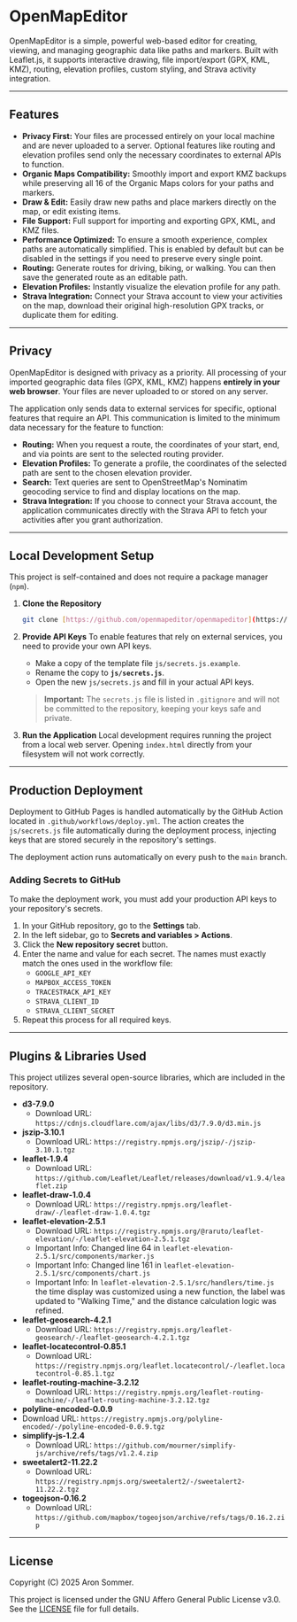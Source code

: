 # OpenMapEditor

OpenMapEditor is a simple, powerful web-based editor for creating, viewing, and managing geographic data like paths and markers. Built with Leaflet.js, it supports interactive drawing, file import/export (GPX, KML, KMZ), routing, elevation profiles, custom styling, and Strava activity integration.

---

## Features

- **Privacy First:** Your files are processed entirely on your local machine and are never uploaded to a server. Optional features like routing and elevation profiles send only the necessary coordinates to external APIs to function.
- **Organic Maps Compatibility:** Smoothly import and export KMZ backups while preserving all 16 of the Organic Maps colors for your paths and markers.
- **Draw & Edit:** Easily draw new paths and place markers directly on the map, or edit existing items.
- **File Support:** Full support for importing and exporting GPX, KML, and KMZ files.
- **Performance Optimized:** To ensure a smooth experience, complex paths are automatically simplified. This is enabled by default but can be disabled in the settings if you need to preserve every single point.
- **Routing:** Generate routes for driving, biking, or walking. You can then save the generated route as an editable path.
- **Elevation Profiles:** Instantly visualize the elevation profile for any path.
- **Strava Integration:** Connect your Strava account to view your activities on the map, download their original high-resolution GPX tracks, or duplicate them for editing.

---

## Privacy

OpenMapEditor is designed with privacy as a priority. All processing of your imported geographic data files (GPX, KML, KMZ) happens **entirely in your web browser**. Your files are never uploaded to or stored on any server.

The application only sends data to external services for specific, optional features that require an API. This communication is limited to the minimum data necessary for the feature to function:

- **Routing:** When you request a route, the coordinates of your start, end, and via points are sent to the selected routing provider.
- **Elevation Profiles:** To generate a profile, the coordinates of the selected path are sent to the chosen elevation provider.
- **Search:** Text queries are sent to OpenStreetMap's Nominatim geocoding service to find and display locations on the map.
- **Strava Integration:** If you choose to connect your Strava account, the application communicates directly with the Strava API to fetch your activities after you grant authorization.

---

## Local Development Setup

This project is self-contained and does not require a package manager (`npm`).

1.  **Clone the Repository**

    ```bash
    git clone [https://github.com/openmapeditor/openmapeditor](https://github.com/openmapeditor/openmapeditor)
    ```

2.  **Provide API Keys**
    To enable features that rely on external services, you need to provide your own API keys.

    - Make a copy of the template file `js/secrets.js.example`.
    - Rename the copy to **`js/secrets.js`**.
    - Open the new `js/secrets.js` and fill in your actual API keys.

    > **Important:** The `secrets.js` file is listed in `.gitignore` and will not be committed to the repository, keeping your keys safe and private.

3.  **Run the Application**
    Local development requires running the project from a local web server. Opening `index.html` directly from your filesystem will not work correctly.

---

## Production Deployment

Deployment to GitHub Pages is handled automatically by the GitHub Action located in `.github/workflows/deploy.yml`. The action creates the `js/secrets.js` file automatically during the deployment process, injecting keys that are stored securely in the repository's settings.

The deployment action runs automatically on every push to the `main` branch.

### Adding Secrets to GitHub

To make the deployment work, you must add your production API keys to your repository's secrets.

1.  In your GitHub repository, go to the **Settings** tab.
2.  In the left sidebar, go to **Secrets and variables > Actions**.
3.  Click the **New repository secret** button.
4.  Enter the name and value for each secret. The names must exactly match the ones used in the workflow file:
    - `GOOGLE_API_KEY`
    - `MAPBOX_ACCESS_TOKEN`
    - `TRACESTRACK_API_KEY`
    - `STRAVA_CLIENT_ID`
    - `STRAVA_CLIENT_SECRET`
5.  Repeat this process for all required keys.

---

## Plugins & Libraries Used

This project utilizes several open-source libraries, which are included in the repository.

- **d3-7.9.0**
  - Download URL: `https://cdnjs.cloudflare.com/ajax/libs/d3/7.9.0/d3.min.js`
- **jszip-3.10.1**
  - Download URL: `https://registry.npmjs.org/jszip/-/jszip-3.10.1.tgz`
- **leaflet-1.9.4**
  - Download URL: `https://github.com/Leaflet/Leaflet/releases/download/v1.9.4/leaflet.zip`
- **leaflet-draw-1.0.4**
  - Download URL: `https://registry.npmjs.org/leaflet-draw/-/leaflet-draw-1.0.4.tgz`
- **leaflet-elevation-2.5.1**
  - Download URL: `https://registry.npmjs.org/@raruto/leaflet-elevation/-/leaflet-elevation-2.5.1.tgz`
  - Important Info: Changed line 64 in `leaflet-elevation-2.5.1/src/components/marker.js`
  - Important Info: Changed line 161 in `leaflet-elevation-2.5.1/src/components/chart.js`
  - Important Info: In `leaflet-elevation-2.5.1/src/handlers/time.js` the time display was customized using a new function, the label was updated to "Walking Time," and the distance calculation logic was refined.
- **leaflet-geosearch-4.2.1**
  - Download URL: `https://registry.npmjs.org/leaflet-geosearch/-/leaflet-geosearch-4.2.1.tgz`
- **leaflet-locatecontrol-0.85.1**
  - Download URL: `https://registry.npmjs.org/leaflet.locatecontrol/-/leaflet.locatecontrol-0.85.1.tgz`
- **leaflet-routing-machine-3.2.12**
  - Download URL: `https://registry.npmjs.org/leaflet-routing-machine/-/leaflet-routing-machine-3.2.12.tgz`
- **polyline-encoded-0.0.9**
- Download URL: `https://registry.npmjs.org/polyline-encoded/-/polyline-encoded-0.0.9.tgz`
- **simplify-js-1.2.4**
  - Download URL: `https://github.com/mourner/simplify-js/archive/refs/tags/v1.2.4.zip`
- **sweetalert2-11.22.2**
  - Download URL: `https://registry.npmjs.org/sweetalert2/-/sweetalert2-11.22.2.tgz`
- **togeojson-0.16.2**
  - Download URL: `https://github.com/mapbox/togeojson/archive/refs/tags/0.16.2.zip`

---

## License

Copyright (C) 2025 Aron Sommer.

This project is licensed under the GNU Affero General Public License v3.0. See the [LICENSE](LICENSE) file for full details.
